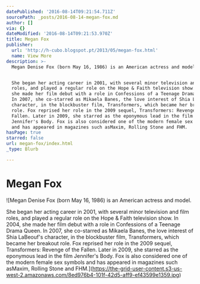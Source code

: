 ```yaml
---
datePublished: '2016-08-14T09:21:54.711Z'
sourcePath: _posts/2016-08-14-megan-fox.md
author: []
via: {}
dateModified: '2016-08-14T09:21:53.970Z'
title: Megan Fox
publisher:
  url: 'http://h-cubo.blogspot.pt/2013/05/megan-fox.html'
  name: View More
description: >-
  Megan Denise Fox (born May 16, 1986) is an American actress and model.


  She began her acting career in 2001, with several minor television and film
  roles, and played a regular role on the Hope & Faith television show. In 2004,
  she made her film debut with a role in Confessions of a Teenage Drama Queen.
  In 2007, she co-starred as Mikaela Banes, the love interest of Shia LaBeouf's
  character, in the blockbuster film, Transformers, which became her breakout
  role. Fox reprised her role in the 2009 sequel, Transformers: Revenge of the
  Fallen. Later in 2009, she starred as the eponymous lead in the film
  Jennifer's Body. Fox is also considered one of the modern female sex symbols
  and has appeared in magazines such asMaxim, Rolling Stone and FHM.
hasPage: true
starred: false
url: megan-fox/index.html
_type: Blurb

---
```

# Megan Fox
![Megan Denise Fox (born May 16, 1986) is an American actress and model.

She began her acting career in 2001, with several minor television and film roles, and played a regular role on the Hope & Faith television show. In 2004, she made her film debut with a role in Confessions of a Teenage Drama Queen. In 2007, she co-starred as Mikaela Banes, the love interest of Shia LaBeouf's character, in the blockbuster film, Transformers, which became her breakout role. Fox reprised her role in the 2009 sequel, Transformers: Revenge of the Fallen. Later in 2009, she starred as the eponymous lead in the film Jennifer's Body. Fox is also considered one of the modern female sex symbols and has appeared in magazines such asMaxim, Rolling Stone and FHM.](https://the-grid-user-content.s3-us-west-2.amazonaws.com/8ed976b4-101f-42d5-aff9-ef43599e1359.jpg)